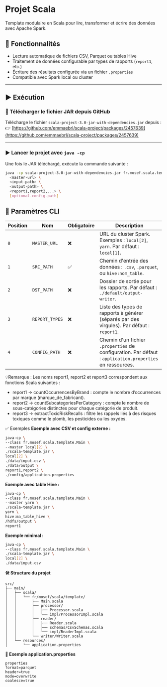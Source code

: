 # Projet Scala

Template modulaire en Scala pour lire, transformer et écrire des données avec Apache Spark.

## 🚀 Fonctionnalités

- Lecture automatique de fichiers CSV, Parquet ou tables Hive
- Traitement de données configurable par types de rapports (`report1`, etc.)
- Écriture des résultats configurée via un fichier `.properties`
- Compatible avec Spark local ou cluster

---

## ▶️ Exécution

### 📄 Télécharger le fichier JAR depuis GitHub

Télécharge le fichier `scala-project-3.0-jar-with-dependencies.jar` depuis :  
👉 [https://github.com/emmaebrl/scala-project/packages/2457639](https://github.com/emmaebrl/scala-project/packages/2457639)

---

### ▶️ Lancer le projet avec `java -cp`

Une fois le JAR téléchargé, exécute la commande suivante :

```bash
java -cp scala-project-3.0-jar-with-dependencies.jar fr.mosef.scala.template.Main \
  <master-url> \
  <input-path> \
  <output-path> \
  <report1,report2,...> \
  [optional-config-path]
```

## 🧾 Paramètres CLI

| Position | Nom           | Obligatoire | Description                                                                 |
|----------|----------------|-------------|-----------------------------------------------------------------------------|
| `0`      | `MASTER_URL`   | ❌           | URL du cluster Spark. Exemples : `local[2]`, `yarn`. Par défaut : `local[1]`. |
| `1`      | `SRC_PATH`     | ✅           | Chemin d'entrée des données : `.csv`, `.parquet`, ou `hive:nom_table`.       |
| `2`      | `DST_PATH`     | ❌           | Dossier de sortie pour les rapports. Par défaut : `./default/output-writer`. |
| `3`      | `REPORT_TYPES` | ❌           | Liste des types de rapports à générer (séparés par des virgules). Par défaut : `report1`. |
| `4`      | `CONFIG_PATH`  | ❌           | Chemin d'un fichier `.properties` de configuration. Par défaut : `application.properties` en ressources. |

💡Remarque : Les noms report1, report2 et report3 correspondent aux fonctions Scala suivantes :
- report1 → countOccurrencesByBrand : compte le nombre d’occurrences par marque (marque_de_fabricant).
- report2 → countSubcategoriesPerCategory : compte le nombre de sous-catégories distinctes pour chaque catégorie de produit.
- report3 → extractToxicRiskRecalls : filtre les rappels liés à des risques toxiques comme le plomb, les pesticides ou les oxydes.

✅ Exemples
**Exemple avec CSV et config externe :**
```bash
java-cp \
--class fr.mosef.scala.template.Main \
--master local[2] \
./scala-template.jar \
local[2] \
./data/input.csv \
./data/output \
report1,report2 \
./config/application.properties
```

**Exemple avec table Hive :**
```bash
java-cp \
--class fr.mosef.scala.template.Main \
--master yarn \
./scala-template.jar \
yarn \
hive:ma_table_hive \
/hdfs/output \
report1
```

**Exemple minimal :**
```bash
java-cp \
--class fr.mosef.scala.template.Main \
./scala-template.jar \
local[2] \
./data/input.csv
```

**🛠 Structure du projet**
```text
src/
├── main/
│   ├── scala/
│   │   └── fr/mosef/scala/template/
│   │       ├── Main.scala
│   │       ├── processor/
│   │       │   ├── Processor.scala
│   │       │   └── impl/ProcessorImpl.scala
│   │       ├── reader/
│   │       │   ├── Reader.scala
│   │       │   ├── schemas/CsvSchemas.scala
│   │       │   └── impl/ReaderImpl.scala
│   │       └── writer/Writer.scala
│   └── resources/
│       └── application.properties
```

**📄 Exemple application.properties**
```text
properties
format=parquet
header=true
mode=overwrite
coalesce=true
```
